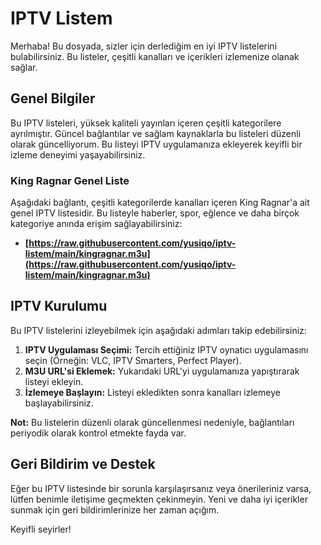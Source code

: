 # IPTV Listem

Merhaba! Bu dosyada, sizler için derlediğim en iyi IPTV listelerini bulabilirsiniz. Bu listeler, çeşitli kanalları ve içerikleri izlemenize olanak sağlar.

## Genel Bilgiler
Bu IPTV listeleri, yüksek kaliteli yayınları içeren çeşitli kategorilere ayrılmıştır. Güncel bağlantılar ve sağlam kaynaklarla bu listeleri düzenli olarak güncelliyorum. Bu listeyi IPTV uygulamanıza ekleyerek keyifli bir izleme deneyimi yaşayabilirsiniz.

### King Ragnar Genel Liste
Aşağıdaki bağlantı, çeşitli kategorilerde kanalları içeren King Ragnar'a ait genel IPTV listesidir. Bu listeyle haberler, spor, eğlence ve daha birçok kategoriye anında erişim sağlayabilirsiniz:

- **[https://raw.githubusercontent.com/yusiqo/iptv-listem/main/kingragnar.m3u](https://raw.githubusercontent.com/yusiqo/iptv-listem/main/kingragnar.m3u)**

## IPTV Kurulumu
Bu IPTV listelerini izleyebilmek için aşağıdaki adımları takip edebilirsiniz:

1. **IPTV Uygulaması Seçimi:** Tercih ettiğiniz IPTV oynatıcı uygulamasını seçin (Örneğin: VLC, IPTV Smarters, Perfect Player).
2. **M3U URL'si Eklemek:** Yukarıdaki URL'yi uygulamanıza yapıştırarak listeyi ekleyin.
3. **İzlemeye Başlayın:** Listeyi ekledikten sonra kanalları izlemeye başlayabilirsiniz.

**Not:** Bu listelerin düzenli olarak güncellenmesi nedeniyle, bağlantıları periyodik olarak kontrol etmekte fayda var.

## Geri Bildirim ve Destek
Eğer bu IPTV listesinde bir sorunla karşılaşırsanız veya önerileriniz varsa, lütfen benimle iletişime geçmekten çekinmeyin. Yeni ve daha iyi içerikler sunmak için geri bildirimlerinize her zaman açığım.

Keyifli seyirler!
